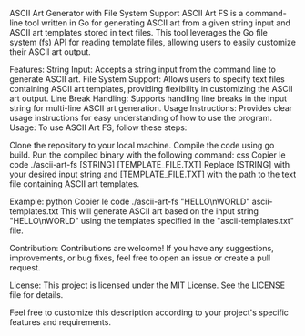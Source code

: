 
ASCII Art Generator with File System Support
ASCII Art FS is a command-line tool written in Go for generating ASCII art from a given string input and ASCII art templates stored in text files. This tool leverages the Go file system (fs) API for reading template files, allowing users to easily customize their ASCII art output.

Features:
String Input: Accepts a string input from the command line to generate ASCII art.
File System Support: Allows users to specify text files containing ASCII art templates, providing flexibility in customizing the ASCII art output.
Line Break Handling: Supports handling line breaks in the input string for multi-line ASCII art generation.
Usage Instructions: Provides clear usage instructions for easy understanding of how to use the program.
Usage:
To use ASCII Art FS, follow these steps:

Clone the repository to your local machine.
Compile the code using go build.
Run the compiled binary with the following command:
css
Copier le code
./ascii-art-fs [STRING] [TEMPLATE_FILE.TXT]
Replace [STRING] with your desired input string and [TEMPLATE_FILE.TXT] with the path to the text file containing ASCII art templates.

Example:
python
Copier le code
./ascii-art-fs "HELLO\nWORLD" ascii-templates.txt
This will generate ASCII art based on the input string "HELLO\nWORLD" using the templates specified in the "ascii-templates.txt" file.

Contribution:
Contributions are welcome! If you have any suggestions, improvements, or bug fixes, feel free to open an issue or create a pull request.

License:
This project is licensed under the MIT License. See the LICENSE file for details.

Feel free to customize this description according to your project's specific features and requirements.
